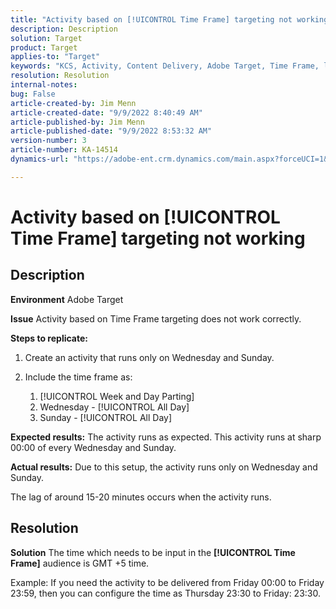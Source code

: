 ```yaml
---
title: "Activity based on [!UICONTROL Time Frame] targeting not working"
description: Description
solution: Target
product: Target
applies-to: "Target"
keywords: "KCS, Activity, Content Delivery, Adobe Target, Time Frame, lag, targeting"
resolution: Resolution
internal-notes: 
bug: False
article-created-by: Jim Menn
article-created-date: "9/9/2022 8:40:49 AM"
article-published-by: Jim Menn
article-published-date: "9/9/2022 8:53:32 AM"
version-number: 3
article-number: KA-14514
dynamics-url: "https://adobe-ent.crm.dynamics.com/main.aspx?forceUCI=1&pagetype=entityrecord&etn=knowledgearticle&id=18e1a81a-1b30-ed11-9db1-0022480866ad"

---
```

# Activity based on [!UICONTROL Time Frame] targeting not working

## Description


<b>Environment</b>
 Adobe Target

<b>Issue</b>
 Activity based on Time Frame targeting does not work correctly.

<b>Steps to replicate:</b>

1. Create an activity that runs only on Wednesday and Sunday.
2. Include the time frame as:

    1. [!UICONTROL Week and Day Parting]
    2. Wednesday - [!UICONTROL All Day]
    3. Sunday - [!UICONTROL All Day]

        


<b>Expected results:</b>
 The activity runs as expected. This activity runs at sharp 00:00 of every Wednesday and Sunday.

<b>Actual results:</b>
 Due to this setup, the activity runs only on Wednesday and Sunday.

The lag of around 15-20 minutes occurs when the activity runs.


## Resolution


<b>Solution</b>
The time which needs to be input in the <b>[!UICONTROL Time Frame]</b> audience is GMT +5 time.

Example:
If you need the activity to be delivered from Friday 00:00 to Friday 23:59, then you can configure the time as Thursday 23:30 to Friday: 23:30.


